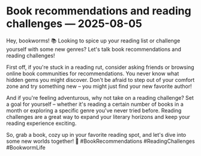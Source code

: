 # Book recommendations and reading challenges — 2025-08-05

Hey, bookworms! 📚 Looking to spice up your reading list or challenge yourself with some new genres? Let's talk book recommendations and reading challenges!

First off, if you're stuck in a reading rut, consider asking friends or browsing online book communities for recommendations. You never know what hidden gems you might discover. Don't be afraid to step out of your comfort zone and try something new – you might just find your new favorite author!

And if you're feeling adventurous, why not take on a reading challenge? Set a goal for yourself – whether it's reading a certain number of books in a month or exploring a specific genre you've never tried before. Reading challenges are a great way to expand your literary horizons and keep your reading experience exciting.

So, grab a book, cozy up in your favorite reading spot, and let's dive into some new worlds together! 📖 #BookRecommendations #ReadingChallenges #BookwormLife
